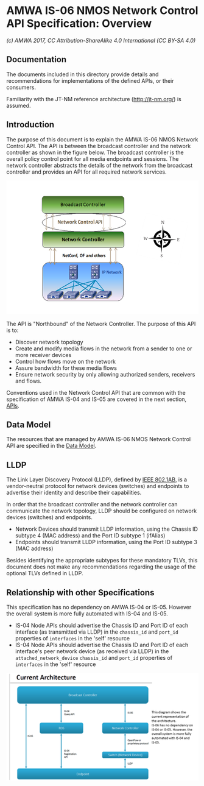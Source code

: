 # AMWA IS-06 NMOS Network Control API Specification: Overview

_(c) AMWA 2017, CC Attribution-ShareAlike 4.0 International (CC BY-SA 4.0)_

## Documentation

The documents included in this directory provide details and recommendations for implementations of the defined APIs, or their consumers.

Familiarity with the JT-NM reference architecture (http://jt-nm.org/) is assumed.

## Introduction

The purpose of this document is to explain the AMWA IS-06 NMOS Network Control API. The API is between the broadcast controller and the network controller as shown in the figure below. The broadcast controller is the overall policy control point for all media endpoints and sessions. The network controller abstracts the details of the network from the broadcast controller and provides an API for all required network services.

![System Diagram](images/BC-NC.png)

The API is "Northbound" of the Network Controller. The purpose of this API is to:
* Discover network topology
* Create and modify media flows in the network from a sender to one or more receiver devices
* Control how flows move on the network
* Assure bandwidth for these media flows
* Ensure network security by only allowing authorized senders, receivers and flows.

Conventions used in the Network Control API that are common with the specification of AMWA IS-04 and IS-05 are covered in the next section, [APIs](2.0.%20APIs.md).

## Data Model

The resources that are managed by AMWA IS-06 NMOS Network Control API are specified in the [Data Model](3.0.%20Data%20Model.md).

## LLDP

The Link Layer Discovery Protocol (LLDP), defined by [IEEE 802.1AB](https://standards.ieee.org/standard/802_1AB-2016.html), is a vendor-neutral protocol for network devices (switches) and endpoints to advertise their identity and describe their capabilities.

In order that the broadcast controller and the network controller can communicate the network topology, LLDP should be configured on network devices (switches) and endpoints.

- Network Devices should transmit LLDP information, using the Chassis ID subtype 4 (MAC address) and the Port ID subtype 1 (ifAlias)
- Endpoints should transmit LLDP information, using the Port ID subtype 3 (MAC address)

Besides identifying the appropriate subtypes for these mandatory TLVs, this document does not make any recommendations regarding the usage of the optional TLVs defined in LLDP.

## Relationship with other Specifications

This specification has no dependency on AMWA IS-04 or IS-05. However the overall system is more fully automated with IS-04 and IS-05.

- IS-04 Node APIs should advertise the Chassis ID and Port ID of each interface (as transmitted via LLDP) in the `chassis_id` and `port_id` properties of `interfaces` in the 'self' resource
- IS-04 Node APIs should advertise the Chassis ID and Port ID of each interface's peer network device (as received via LLDP) in the `attached_network_device` `chassis_id` and `port_id` properties of `interfaces` in the 'self' resource

![Architecture Diagram](images/CurrentArchitecture.png)
